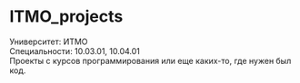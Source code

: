 # ITMO_projects

Университет: ИТМО \
Специальности: 10.03.01, 10.04.01 \
Проекты с курсов программирования или еще каких-то, где нужен был код.

